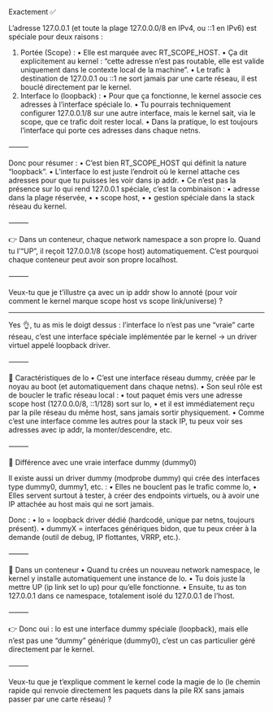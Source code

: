 Exactement ✅

L’adresse 127.0.0.1 (et toute la plage 127.0.0.0/8 en IPv4, ou ::1 en IPv6) est spéciale pour deux raisons :
1.	Portée (Scope) :
•	Elle est marquée avec RT_SCOPE_HOST.
•	Ça dit explicitement au kernel : “cette adresse n’est pas routable, elle est valide uniquement dans le contexte local de la machine”.
•	Le trafic à destination de 127.0.0.1 ou ::1 ne sort jamais par une carte réseau, il est bouclé directement par le kernel.
2.	Interface lo (loopback) :
•	Pour que ça fonctionne, le kernel associe ces adresses à l’interface spéciale lo.
•	Tu pourrais techniquement configurer 127.0.0.1/8 sur une autre interface, mais le kernel sait, via le scope, que ce trafic doit rester local.
•	Dans la pratique, lo est toujours l’interface qui porte ces adresses dans chaque netns.

⸻

Donc pour résumer :
•	C’est bien RT_SCOPE_HOST qui définit la nature “loopback”.
•	L’interface lo est juste l’endroit où le kernel attache ces adresses pour que tu puisses les voir dans ip addr.
•	Ce n’est pas la présence sur lo qui rend 127.0.0.1 spéciale, c’est la combinaison :
•	adresse dans la plage réservée,
•		•	scope host,
•		•	gestion spéciale dans la stack réseau du kernel.

⸻

👉 Dans un conteneur, chaque network namespace a son propre lo. Quand tu l’“UP”, il reçoit 127.0.0.1/8 (scope host) automatiquement. C’est pourquoi chaque conteneur peut avoir son propre localhost.

⸻

Veux-tu que je t’illustre ça avec un ip addr show lo annoté (pour voir comment le kernel marque scope host vs scope link/universe) ?

-----

Yes 👌, tu as mis le doigt dessus : l’interface lo n’est pas une “vraie” carte réseau, c’est une interface spéciale implémentée par le kernel → un driver virtuel appelé loopback driver.

⸻

🔹 Caractéristiques de lo
•	C’est une interface réseau dummy, créée par le noyau au boot (et automatiquement dans chaque netns).
•	Son seul rôle est de boucler le trafic réseau local :
•	tout paquet émis vers une adresse scope host (127.0.0.0/8, ::1/128) sort sur lo,
•	et il est immédiatement reçu par la pile réseau du même host, sans jamais sortir physiquement.
•	Comme c’est une interface comme les autres pour la stack IP, tu peux voir ses adresses avec ip addr, la monter/descendre, etc.

⸻

🔹 Différence avec une vraie interface dummy (dummy0)

Il existe aussi un driver dummy (modprobe dummy) qui crée des interfaces type dummy0, dummy1, etc. :
•	Elles ne bouclent pas le trafic comme lo,
•	Elles servent surtout à tester, à créer des endpoints virtuels, ou à avoir une IP attachée au host mais qui ne sort jamais.

Donc :
•	lo = loopback driver dédié (hardcodé, unique par netns, toujours présent).
•	dummyX = interfaces génériques bidon, que tu peux créer à la demande (outil de debug, IP flottantes, VRRP, etc.).

⸻

🔹 Dans un conteneur
•	Quand tu crées un nouveau network namespace, le kernel y installe automatiquement une instance de lo.
•	Tu dois juste la mettre UP (ip link set lo up) pour qu’elle fonctionne.
•	Ensuite, tu as ton 127.0.0.1 dans ce namespace, totalement isolé du 127.0.0.1 de l’host.

⸻

👉 Donc oui : lo est une interface dummy spéciale (loopback), mais elle n’est pas une “dummy” générique (dummy0), c’est un cas particulier géré directement par le kernel.

⸻

Veux-tu que je t’explique comment le kernel code la magie de lo (le chemin rapide qui renvoie directement les paquets dans la pile RX sans jamais passer par une carte réseau) ?
